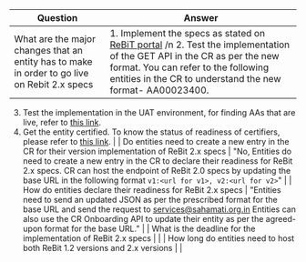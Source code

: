 | Question                                                       | Answer                                                                                                                                                                                                                                                                                                                                                   |
|----------------------------------------------------------------|----------------------------------------------------------------------------------------------------------------------------------------------------------------------------------------------------------------------------------------------------------------------------------------------------------------------------------------------------------|
| What are the major changes that an entity has to make in order to go live on Rebit 2.x specs | 1. Implement the specs as stated on [ReBiT portal](https://api.rebit.org.in/) /n 2. Test the implementation of the GET API in the CR as per the new format. You can refer to the following entities in the CR to understand the new format- AA00023400. 
3. Test the implementation in the UAT environment, for finding AAs that are live, refer to [this link](dummy_link_2). 
4. Get the entity certified. To know the status of readiness of certifiers, please refer to [this link](dummy_link_3). |
| Do entities need to create a new entry in the CR for their version implementation of ReBit 2.x specs | "No, Entities do need to create a new entry in the CR to declare their readiness for ReBit 2.x specs. CR can host the endpoint of ReBit 2.0 specs by updating the base URL in the following format `v1:<url for v1>, v2:<url for v2>`"                                                                                                               |
| How do entities declare their readiness for ReBit 2.x specs    | "Entities need to send an updated JSON as per the prescribed format for the base URL and send the request to [services@sahamati.org.in](mailto:services@sahamati.org.in) Entities can also use the CR Onboarding API to update their entity as per the agreed-upon format for the base URL."                                                                         |
| What is the deadline for the implementation of ReBit 2.x specs |                                                                                                                                                                                                                                                                                                                                                          |
| How long do entities need to host both ReBit 1.2 versions and 2.x versions |                                                                                                                                                                                                                                                                                                                                                          |
